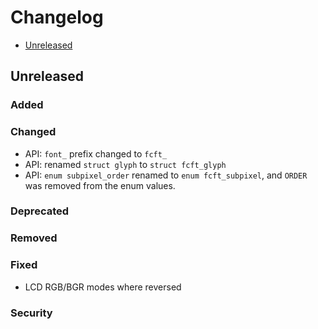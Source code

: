 # Changelog

* [Unreleased](#unreleased)


## Unreleased
### Added
### Changed

* API: `font_` prefix changed to `fcft_`
* API: renamed `struct glyph` to `struct fcft_glyph`
* API: `enum subpixel_order` renamed to `enum fcft_subpixel`, and
  `ORDER` was removed from the enum values.


### Deprecated
### Removed
### Fixed

* LCD RGB/BGR modes where reversed

### Security
